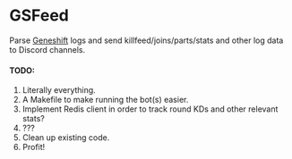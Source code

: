 # GSFeed
Parse [Geneshift](https://geneshift.net/) logs and send killfeed/joins/parts/stats and other log data to Discord channels.

#### TODO:
1) Literally everything.
2) A Makefile to make running the bot(s) easier.
2) Implement Redis client in order to track round KDs and other relevant stats?
3) ???
4) Clean up existing code.
5) Profit!